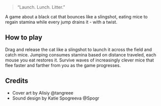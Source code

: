 > “Launch. Lunch. Litter.”

A game about a black cat that bounces like a slingshot, eating mice to regain stamina while every jump drains it - 
with a twist.

## How to play

Drag and release the cat like a slingshot to launch it across the field and catch mice.
Jumping consumes stamina based on distance traveled, each mouse you eat restores it.
Survive waves of increasingly clever mice that flee faster and farther from you as the game progresses.

## Credits

* Cover art by Alisiy @tangreee
* Sound design by Katie Spogreeva @Spogr
